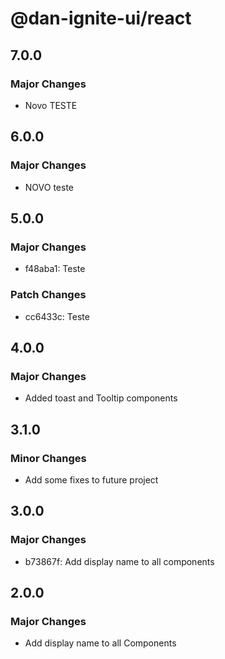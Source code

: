 # @dan-ignite-ui/react

## 7.0.0

### Major Changes

- Novo TESTE

## 6.0.0

### Major Changes

- NOVO teste

## 5.0.0

### Major Changes

- f48aba1: Teste

### Patch Changes

- cc6433c: Teste

## 4.0.0

### Major Changes

- Added toast and Tooltip components

## 3.1.0

### Minor Changes

- Add some fixes to future project

## 3.0.0

### Major Changes

- b73867f: Add display name to all components

## 2.0.0

### Major Changes

- Add display name to all Components
